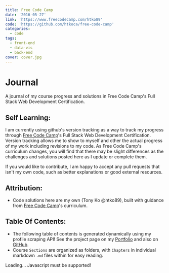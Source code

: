 ```yaml
---
title: Free Code Camp
date: '2016-05-27'
link: 'https://www.freecodecamp.com/htko89'
code: 'https://github.com/htkoca/free-code-camp'
categories:
  - code
tags:
  - front-end
  - data-vis
  - back-end
cover: cover.jpg
---
```

# Journal
A journal of my course progress and solutions in Free Code Camp's Full Stack Web Development Certification.

## Self Learning:
I am currently using github's version tracking as a way to track my progress through [Free Code Camp](https://www.freecodecamp.com)'s Full Stack Web Development Certification. Version tracking allows me to show to myself and other the actual progress of my work including revisions to my code. As Free Code Camp's curriculum changes, you will find that there may be slight differences as the challenges and solutions posted here as I update or complete them.

If you would like to contribute, I am happy to accept any pull requests that isn't my own code, such as better explanations or good external resources.

## Attribution:
* Code solutions here are my own (Tony Ko @htko89), built with guidance from [Free Code Camp](https://www.freecodecamp.com)'s curriculum.

## Table Of Contents:
* The following table of contents is generated dynamically using my profile scraping API! See the project page on my [Portfolio](http://htko.ca/project/code/fcc/profile-api/README/) and also on [GitHub](https://github.com/htkoca/fcc-profile-api).
* Course `Sections` are organized as folders, with `Chapters` in individual markdown `.md` files within for easy reading.

<div id="free-code-camp_toc">Loading... Javascript must be supported!</div>
